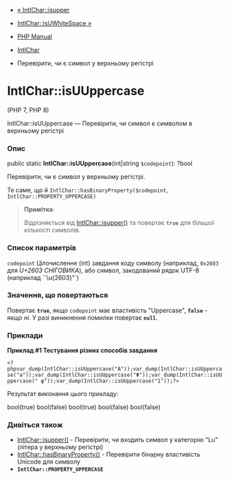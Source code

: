 - [« IntlChar::isupper](intlchar.isupper.md)
- [IntlChar::isUWhiteSpace »](intlchar.isuwhitespace.md)

- [PHP Manual](index.md)
- [IntlChar](class.intlchar.md)
- Перевірити, чи є символ у верхньому регістрі

# IntlChar::isUUppercase

(PHP 7, PHP 8)

IntlChar::isUUppercase — Перевірити, чи символ є символом в
верхньому регістрі

### Опис

public static **IntlChar::isUUppercase**(int\|string `$codepoint`):
?bool

Перевірити, чи є символ у верхньому регістрі.

Те саме, що й
`IntlChar::hasBinaryProperty($codepoint, IntlChar::PROPERTY_UPPERCASE)`

> **Примітка**:
>
> Відрізняється від [IntlChar::isupper()](intlchar.isupper.md) та
> повертає **`true`** для більшої кількості символів.

### Список параметрів

`codepoint`
Цілочисленне (int) завдання коду символу (наприклад, `0x2603` для *U+2603
СНІГОВИКА*), або символ, закодований рядок UTF-8 (наприклад
``\u{2603}"`)

### Значення, що повертаються

Повертає **`true`**, якщо `codepoint` має властивість "Uppercase",
**`false`** - якщо ні. У разі виникнення помилки повертає
**`null`**.

### Приклади

**Приклад #1 Тестування різних способів завдання**

` <?phpvar_dump(IntlChar::isUUppercase("A"));var_dump(IntlChar::isUUppercase("a"));var_dump(IntlChar::isUUppercase("Φ"));var_dump(IntlChar::isUUppercase(" φ"));var_dump(IntlChar::isUUppercase("1"));?> `

Результат виконання цього прикладу:

bool(true)
bool(false)
bool(true)
bool(false)
bool(false)

### Дивіться також

- [IntlChar::isupper()](intlchar.isupper.md) - Перевірити, чи входить
символ у категорію "Lu" (літера у верхньому регістрі)
- [IntlChar::hasBinaryProperty()](intlchar.hasbinaryproperty.md) -
Перевірити бінарну властивість Unicode для символу
- **`IntlChar::PROPERTY_UPPERCASE`**
